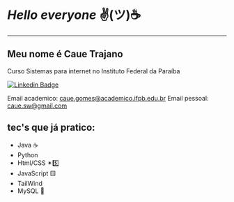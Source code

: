 # ***Hello everyone***  ✌(ツ)☕
---
## Meu nome é Caue Trajano     
Curso Sistemas para internet no Instituto Federal da Paraíba </br>

[![Linkedin Badge](https://img.shields.io/badge/-Linkedin-blue?style=for-the-badge&logo=Linkedin&logoColor=white&link=https://github.com/arthurspk)](https://www.linkedin.com/in/caue-trajano-41420a240/)

Email academico: <a href="mailto:caue.gomes@academico.ifpb.edu.br">caue.gomes@academico.ifpb.edu.br</a>
Email pessoal: <a href="mailto:caue.sw@gmail.com">caue.sw@gmail.com</a>

## tec's que já pratico:

* Java ☕
* Python 
* Html/CSS ✴5️⃣
* JavaScript 🟨
* TailWind
* MySQL 🐬
